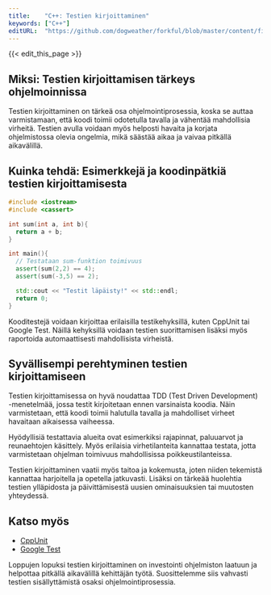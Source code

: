 ```yaml
---
title:    "C++: Testien kirjoittaminen"
keywords: ["C++"]
editURL:  "https://github.com/dogweather/forkful/blob/master/content/fi/cpp/writing-tests.md"
---
```


{{< edit_this_page >}}

## Miksi: Testien kirjoittamisen tärkeys ohjelmoinnissa

Testien kirjoittaminen on tärkeä osa ohjelmointiprosessia, koska se auttaa varmistamaan, että koodi toimii odotetulla tavalla ja vähentää mahdollisia virheitä. Testien avulla voidaan myös helposti havaita ja korjata ohjelmistossa olevia ongelmia, mikä säästää aikaa ja vaivaa pitkällä aikavälillä.

## Kuinka tehdä: Esimerkkejä ja koodinpätkiä testien kirjoittamisesta

```C++
#include <iostream>
#include <cassert>

int sum(int a, int b){
  return a + b;
}

int main(){
  // Testataan sum-funktion toimivuus
  assert(sum(2,2) == 4);
  assert(sum(-3,5) == 2);

  std::cout << "Testit läpäisty!" << std::endl;
  return 0;
}
```

Kooditestejä voidaan kirjoittaa erilaisilla testikehyksillä, kuten CppUnit tai Google Test. Näillä kehyksillä voidaan testien suorittamisen lisäksi myös raportoida automaattisesti mahdollisista virheistä.

## Syvällisempi perehtyminen testien kirjoittamiseen

Testien kirjoittamisessa on hyvä noudattaa TDD (Test Driven Development) -menetelmää, jossa testit kirjoitetaan ennen varsinaista koodia. Näin varmistetaan, että koodi toimii halutulla tavalla ja mahdolliset virheet havaitaan aikaisessa vaiheessa.

Hyödyllisiä testattavia alueita ovat esimerkiksi rajapinnat, paluuarvot ja reunaehtojen käsittely. Myös erilaisia virhetilanteita kannattaa testata, jotta varmistetaan ohjelman toimivuus mahdollisissa poikkeustilanteissa.

Testien kirjoittaminen vaatii myös taitoa ja kokemusta, joten niiden tekemistä kannattaa harjoitella ja opetella jatkuvasti. Lisäksi on tärkeää huolehtia testien ylläpidosta ja päivittämisestä uusien ominaisuuksien tai muutosten yhteydessä.

## Katso myös

- [CppUnit](https://cppunit.sourceforge.io/)
- [Google Test](https://github.com/google/googletest)

Loppujen lopuksi testien kirjoittaminen on investointi ohjelmiston laatuun ja helpottaa pitkällä aikavälillä kehittäjän työtä. Suosittelemme siis vahvasti testien sisällyttämistä osaksi ohjelmointiprosessia.
